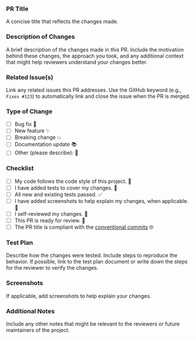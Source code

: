 ### PR Title
A concise title that reflects the changes made.

### Description of Changes
A brief description of the changes made in this PR. Include the motivation behind these changes, the approach you took, and any additional context that might help reviewers understand your changes better.

### Related Issue(s)
Link any related issues this PR addresses. Use the GitHub keyword (e.g., `Fixes #123`) to automatically link and close the issue when the PR is merged.

### Type of Change
- [ ] Bug fix 🐛
- [ ] New feature ✨
- [ ] Breaking change 💥
- [ ] Documentation update 📚
- [ ] Other (please describe): 📝

### Checklist
- [ ] My code follows the code style of this project. 📐
- [ ] I have added tests to cover my changes. 🧪
- [ ] All new and existing tests passed. ✅
- [ ] I have added screenshots to help explain my changes, when applicable. 📸
- [ ] I self-reviewed my changes. 👀
- [ ] This PR is ready for review. 🚀
- [ ] The PR title is compliant with the [conventional commits](https://www.conventionalcommits.org/en/v1.0.0/) 🤓

### Test Plan
Describe how the changes were tested. Include steps to reproduce the behavior. If possible, link to the test plan document or write down the steps for the reviewer to verify the changes.

### Screenshots
If applicable, add screenshots to help explain your changes.

### Additional Notes
Include any other notes that might be relevant to the reviewers or future maintainers of the project.
